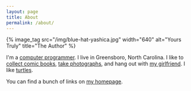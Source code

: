 ```yaml
---
layout: page
title: About
permalink: /about/
---
```


{% image_tag src="/img/blue-hat-yashica.jpg" width="640" alt="Yours Truly" title="The Author" %}

I'm a [computer programmer][1]. I live in Greensboro, North Carolina. I like to [collect comic books][2], [take photographs][3], and hang out with [my girlfriend][4]. I like [turtles][5].

You can find a bunch of links on [my homepage][6].

[1]: http://myemma.com
[2]: https://comicbinder.com
[3]: https://www.flickr.com/photos/trey_piepmeier/
[4]: https://olivialeighmiller.com/about/
[5]: http://www.nick.com/ninja-turtles/
[6]: https://treypiepmeier.com
